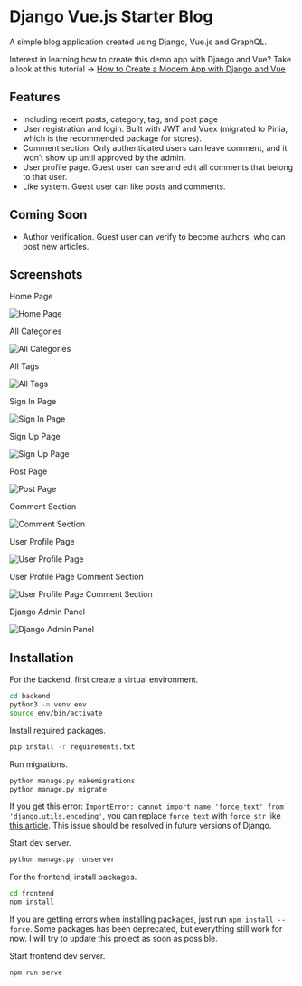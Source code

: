 # Django Vue.js Starter Blog

A simple blog application created using Django, Vue.js and GraphQL.

Interest in learning how to create this demo app with Django and Vue? Take a look at this tutorial -> [How to Create a Modern App with Django and Vue](https://www.thedevspace.io/community/django-vue)

## Features

- Including recent posts, category, tag, and post page
- User registration and login. Built with JWT and Vuex (migrated to Pinia, which is the recommended package for stores).
- Comment section. Only authenticated users can leave comment, and it won’t show up until approved by the admin.
- User profile page. Guest user can see and edit all comments that belong to that user.
- Like system. Guest user can like posts and comments.

## Coming Soon

- Author verification. Guest user can verify to become authors, who can post new articles.

## Screenshots

Home Page

![Home Page](https://github.com/ericnanhu/django-vue-starter-blog/blob/main/screenshots/Screen%20Shot%202022-02-13%20at%207.13.52%20PM.png?raw=true)

All Categories

![All Categories](https://github.com/ericnanhu/django-vue-starter-blog/blob/main/screenshots/Screen%20Shot%202022-02-13%20at%207.14.07%20PM.png?raw=true)

All Tags

![All Tags](https://github.com/ericnanhu/django-vue-starter-blog/blob/main/screenshots/Screen%20Shot%202022-02-13%20at%207.14.20%20PM.png?raw=true)

Sign In Page

![Sign In Page](https://github.com/ericnanhu/django-vue-starter-blog/blob/main/screenshots/Screen%20Shot%202022-02-13%20at%207.14.34%20PM.png?raw=true)

Sign Up Page

![Sign Up Page](https://github.com/ericnanhu/django-vue-starter-blog/blob/main/screenshots/Screen%20Shot%202022-02-13%20at%207.14.43%20PM.png?raw=true)

Post Page

![Post Page](https://github.com/ericnanhu/django-vue-starter-blog/blob/main/screenshots/Screen%20Shot%202022-02-13%20at%207.15.33%20PM.png?raw=true)

Comment Section

![Comment Section](https://github.com/ericnanhu/django-vue-starter-blog/blob/main/screenshots/Screen%20Shot%202022-02-13%20at%207.15.21%20PM.png?raw=true)

User Profile Page

![User Profile Page](https://github.com/ericnanhu/django-vue-starter-blog/blob/main/screenshots/Screen%20Shot%202022-02-16%20at%2010.20.18%20AM.png?raw=true)

User Profile Page Comment Section

![User Profile Page Comment Section](https://github.com/ericnanhu/django-vue-starter-blog/blob/main/screenshots/Screen%20Shot%202022-02-16%20at%2010.20.36%20AM.png?raw=true)

Django Admin Panel

![Django Admin Panel](https://github.com/ericnanhu/django-vue-starter-blog/blob/main/screenshots/Screen%20Shot%202022-02-13%20at%207.42.00%20PM.png?raw=true)

## Installation

For the backend, first create a virtual environment.

```bash
cd backend
python3 -m venv env
source env/bin/activate
```

Install required packages.

```bash
pip install -r requirements.txt
```

Run migrations.

```bash
python manage.py makemigrations
python manage.py migrate
```

If you get this error: `ImportError: cannot import name 'force_text' from 'django.utils.encoding'`, you can replace `force_text` with `force_str` like [this article](https://exerror.com/importerror-cannot-import-name-force_text-from-django-utils-encoding/). This issue should be resolved in future versions of Django.

Start dev server.

```bash
python manage.py runserver
```

For the frontend, install packages.

```bash
cd frontend
npm install
```

If you are getting errors when installing packages, just run `npm install --force`. Some packages has been deprecated, but everything still work for now. I will try to update this project as soon as possible.

Start frontend dev server.

```bash
npm run serve
```
